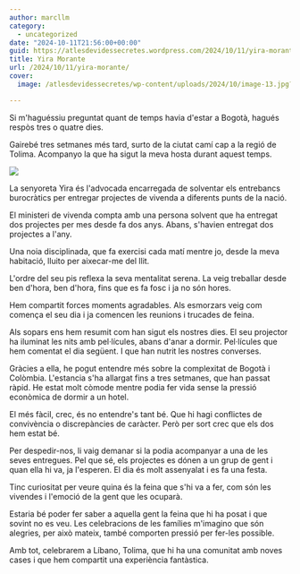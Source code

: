```yaml
---
author: marcllm
category:
  - uncategorized
date: "2024-10-11T21:56:00+00:00"
guid: https://atlesdevidessecretes.wordpress.com/2024/10/11/yira-morante/
title: Yira Morante
url: /2024/10/11/yira-morante/
cover:
  image: /atlesdevidessecretes/wp-content/uploads/2024/10/image-13.jpg?w=1024

---
```

Si m'haguéssiu preguntat quant de temps havia d'estar a Bogotà, hagués respòs tres o quatre dies.

Gairebé tres setmanes més tard, surto de la ciutat camí cap a la regió de Tolima. Acompanyo la que ha sigut la meva hosta durant aquest temps.

![](/atlesdevidessecretes/wp-content/uploads/2024/10/image-13.jpg?w=1024)

La senyoreta Yira és l'advocada encarregada de solventar els entrebancs burocràtics per entregar projectes de vivenda a diferents punts de la nació.

El ministeri de vivenda compta amb una persona solvent que ha entregat dos projectes per mes desde fa dos anys. Abans, s'havien entregat dos projectes a l'any.

Una noia disciplinada, que fa exercisi cada matí mentre jo, desde la meva habitació, lluito per aixecar-me del llit.

L'ordre del seu pis reflexa la seva mentalitat serena. La veig treballar desde ben d'hora, ben d'hora, fins que es fa fosc i ja no són hores.

Hem compartit forces moments agradables. Als esmorzars veig com comença el seu dia i ja comencen les reunions i trucades de feina.

Als sopars ens hem resumit com han sigut els nostres dies. El seu projector ha iluminat les nits amb pel·lícules, abans d'anar a dormir. Pel·lícules que hem comentat el dia següent. I que han nutrit les nostres converses.

Gràcies a ella, he pogut entendre més sobre la complexitat de Bogotà i Colòmbia. L'estancia s'ha allargat fins a tres setmanes, que han passat ràpid. He estat molt còmode mentre podia fer vida sense la pressió econòmica de dormir a un hotel.

El més fàcil, crec, és no entendre's tant bé. Que hi hagi conflictes de convivència o discrepàncies de caràcter. Però per sort crec que els dos hem estat bé.

Per despedir-nos, li vaig demanar si la podia acompanyar a una de les seves entregues. Pel que sé, els projectes es dónen a un grup de gent i quan ella hi va, ja l'esperen. El dia és molt assenyalat i es fa una festa.

Tinc curiositat per veure quina és la feina que s'hi va a fer, com són les vivendes i l'emoció de la gent que les ocuparà.

Estaria bé poder fer saber a aquella gent la feina que hi ha posat i que sovint no es veu. Les celebracions de les famílies m'imagino que són alegries, per això mateix, també comporten pressió per fer-les possible.

Amb tot, celebrarem a Líbano, Tolima, que hi ha una comunitat amb noves cases i que hem compartit una experiència fantàstica.
